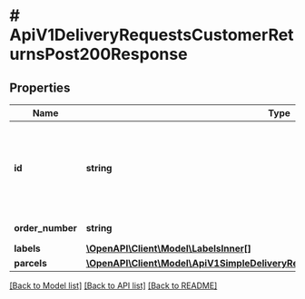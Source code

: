 # # ApiV1DeliveryRequestsCustomerReturnsPost200Response

## Properties

Name | Type | Description | Notes
------------ | ------------- | ------------- | -------------
**id** | **string** | ID of the accepted order in our system. Can be passed to support in case of problems |
**order_number** | **string** | Autogenerated order number |
**labels** | [**\OpenAPI\Client\Model\LabelsInner[]**](LabelsInner.md) |  |
**parcels** | [**\OpenAPI\Client\Model\ApiV1SimpleDeliveryRequestsPost200ResponseParcelsInner[]**](ApiV1SimpleDeliveryRequestsPost200ResponseParcelsInner.md) |  |

[[Back to Model list]](../../README.md#models) [[Back to API list]](../../README.md#endpoints) [[Back to README]](../../README.md)
